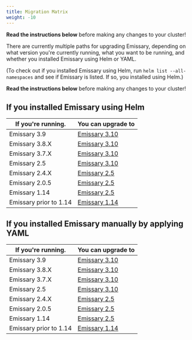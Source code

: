 ```yaml
---
title: Migration Matrix
weight: -10
---
```


<Alert severity="warning">
  <b>Read the instructions below</b> before making any changes to your cluster!
</Alert>

There are currently multiple paths for upgrading Emissary, depending on what version you're currently
running, what you want to be running, and whether you installed Emissary using Helm or YAML.

(To check out if you installed Emissary using Helm, run `helm list --all-namespaces` and see if
Emissary is listed. If so, you installed using Helm.)

<Alert severity="warning">
  <b>Read the instructions below</b> before making any changes to your cluster!
</Alert>

## If you installed Emissary using Helm

| If you're running.     | You can upgrade to                                         |
|------------------------|------------------------------------------------------------|
| Emissary 3.9           | [Emissary 3.10](upgrade/helm/emissary-3.9/)                |
| Emissary 3.8.X         | [Emissary 3.10](upgrade/helm/emissary-3.8)                 |
| Emissary 3.7.X         | [Emissary 3.10](upgrade/helm/emissary-3.7)                 |
| Emissary 2.5           | [Emissary 3.10](upgrade/helm/emissary-2.5)                 |
| Emissary 2.4.X         | [Emissary 2.5](upgrade/helm/emissary-2.4)                  |
| Emissary 2.0.5         | [Emissary 2.5](upgrade/helm/emissary-2.0)                  |
| Emissary 1.14          | [Emissary 2.5](upgrade/helm/emissary-1.14)                 |
| Emissary prior to 1.14 | [Emissary 1.14](../../../../1.14/topics/install/upgrading) |

## If you installed Emissary manually by applying YAML

| If you're running.     | You can upgrade to                                         |
|------------------------|------------------------------------------------------------|
| Emissary 3.9           | [Emissary 3.10](upgrade/yaml/emissary-3.9/)                |
| Emissary 3.8.X         | [Emissary 3.10](upgrade/yaml/emissary-3.8/)                |
| Emissary 3.7.X         | [Emissary 3.10](upgrade/yaml/emissary-3.7/)                |
| Emissary 2.5           | [Emissary 3.10](upgrade/yaml/emissary-2.5/)                |
| Emissary 2.4.X         | [Emissary 2.5](upgrade/yaml/emissary-2.4/)                 |
| Emissary 2.0.5         | [Emissary 2.5](upgrade/yaml/emissary-2.0/)                 |
| Emissary 1.14          | [Emissary 2.5](upgrade/yaml/emissary-1.14/)                |
| Emissary prior to 1.14 | [Emissary 1.14](../../../../1.14/topics/install/upgrading) |

